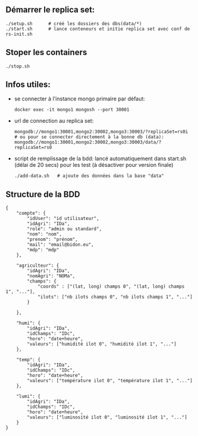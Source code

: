 ## Démarrer le replica set:
```
./setup.sh      # créé les dossiers des dbs(data/*)
./start.sh      # lance conteneurs et initie replica set avec conf de rs-init.sh
```

## Stoper les containers
```
./stop.sh
```

## Infos utiles:
* se connecter à l'instance mongo primaire par défaut:  
    ```
    docker exec -it mongo1 mongosh --port 30001
    ```
* url de connection au replica set:
    ```
    mongodb://mongo1:30001,mongo2:30002,mongo3:30003/?replicaSet=rs0i
    # ou pour se connecter directement à la bonne db (data):
    mongodb://mongo1:30001,mongo2:30002,mongo3:30003/data/?replicaSet=rs0
    ```
* script de remplissage de la bdd:
    lancé automatiquement dans start.sh (délai de 20 secs) pour les test (à désactiver pour version finale)
    ```
    ./add-data.sh   # ajoute des données dans la base "data"
    ```

## Structure de la BDD

```
{
    "compte": {
        "idUser": "id utilisateur",
        "idAgri": "IDa",
        "role": "admin ou standard",
        "nom": "nom",
        "prenom": "prénom",
        "mail": "email@bidon.eu",
        "mdp": "mdp"
    },

    "agriculteur": {
        "idAgri": "IDa",
        "nomAgri": "NOMa",
        "champs": {
            "coords" : ["(lat, long) champs 0", "(lat, long) champs 1", "..."],
            "ilots": ["nb ilots champs 0", "nb ilots champs 1", "..."]
        }

    },

    "humi": {
        "idAgri": "IDa",
        "idChamps": "IDc",
        "horo": "date+heure",
        "valeurs": ["humidité ilot 0", "humidité ilot 1", "..."]
    },

    "temp": {
        "idAgri": "IDa",
        "idChamps": "IDc",
        "horo": "date+heure",
        "valeurs": ["température ilot 0", "température ilot 1", "..."]
    },

    "lumi": {
        "idAgri": "IDa",
        "idChamps": "IDc",
        "horo": "date+heure",
        "valeurs": ["luminosité ilot 0", "luminosité ilot 1", "..."]
    }
}
```
